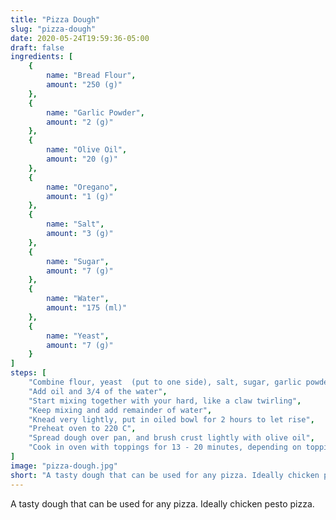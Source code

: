 ```yaml
---
title: "Pizza Dough"
slug: "pizza-dough"
date: 2020-05-24T19:59:36-05:00
draft: false
ingredients: [
    {
        name: "Bread Flour",
        amount: "250 (g)"
    },
    {
        name: "Garlic Powder",
        amount: "2 (g)"
    },
    {
        name: "Olive Oil",
        amount: "20 (g)"
    },
    {
        name: "Oregano",
        amount: "1 (g)"
    },
    {
        name: "Salt",
        amount: "3 (g)"
    },
    {
        name: "Sugar",
        amount: "7 (g)"
    },
    {
        name: "Water",
        amount: "175 (ml)"
    },
    {
        name: "Yeast",
        amount: "7 (g)"
    }
]
steps: [
    "Combine flour, yeast  (put to one side), salt, sugar, garlic powder, and oregano",
    "Add oil and 3/4 of the water",
    "Start mixing together with your hard, like a claw twirling",
    "Keep mixing and add remainder of water",
    "Knead very lightly, put in oiled bowl for 2 hours to let rise",
    "Preheat oven to 220 C",
    "Spread dough over pan, and brush crust lightly with olive oil",
    "Cook in oven with toppings for 13 - 20 minutes, depending on toppings"
]
image: "pizza-dough.jpg"
short: "A tasty dough that can be used for any pizza. Ideally chicken pesto pizza."
---
```


A tasty dough that can be used for any pizza. Ideally chicken pesto pizza.
